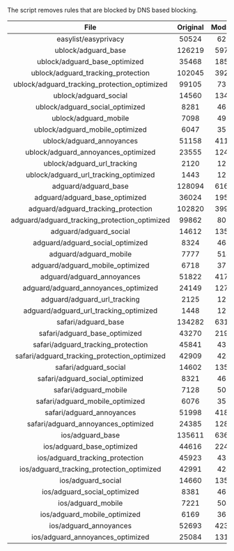 The script removes rules that are blocked by DNS based blocking.


| File | Original | Modified |
|:----:|:-----:|:-----:|
| easylist/easyprivacy | 50524 | 6225 |
| ublock/adguard_base | 126219 | 59715 |
| ublock/adguard_base_optimized | 35468 | 18517 |
| ublock/adguard_tracking_protection | 102045 | 39255 |
| ublock/adguard_tracking_protection_optimized | 99105 | 7302 |
| ublock/adguard_social | 14560 | 13486 |
| ublock/adguard_social_optimized | 8281 | 4606 |
| ublock/adguard_mobile | 7098 | 4965 |
| ublock/adguard_mobile_optimized | 6047 | 3550 |
| ublock/adguard_annoyances | 51158 | 41110 |
| ublock/adguard_annoyances_optimized | 23555 | 12420 |
| ublock/adguard_url_tracking | 2120 | 1258 |
| ublock/adguard_url_tracking_optimized | 1443 | 1255 |
| adguard/adguard_base | 128094 | 61691 |
| adguard/adguard_base_optimized | 36024 | 19535 |
| adguard/adguard_tracking_protection | 102820 | 39973 |
| adguard/adguard_tracking_protection_optimized | 99862 | 8007 |
| adguard/adguard_social | 14612 | 13545 |
| adguard/adguard_social_optimized | 8324 | 4649 |
| adguard/adguard_mobile | 7777 | 5142 |
| adguard/adguard_mobile_optimized | 6718 | 3720 |
| adguard/adguard_annoyances | 51822 | 41714 |
| adguard/adguard_annoyances_optimized | 24149 | 12738 |
| adguard/adguard_url_tracking | 2125 | 1264 |
| adguard/adguard_url_tracking_optimized | 1448 | 1261 |
| safari/adguard_base | 134282 | 63132 |
| safari/adguard_base_optimized | 43270 | 21962 |
| safari/adguard_tracking_protection | 45841 | 4386 |
| safari/adguard_tracking_protection_optimized | 42909 | 4240 |
| safari/adguard_social | 14602 | 13529 |
| safari/adguard_social_optimized | 8321 | 4636 |
| safari/adguard_mobile | 7128 | 5002 |
| safari/adguard_mobile_optimized | 6076 | 3581 |
| safari/adguard_annoyances | 51998 | 41810 |
| safari/adguard_annoyances_optimized | 24385 | 12811 |
| ios/adguard_base | 135611 | 63650 |
| ios/adguard_base_optimized | 44616 | 22478 |
| ios/adguard_tracking_protection | 45923 | 4393 |
| ios/adguard_tracking_protection_optimized | 42991 | 4247 |
| ios/adguard_social | 14660 | 13560 |
| ios/adguard_social_optimized | 8381 | 4650 |
| ios/adguard_mobile | 7221 | 5043 |
| ios/adguard_mobile_optimized | 6169 | 3619 |
| ios/adguard_annoyances | 52693 | 42397 |
| ios/adguard_annoyances_optimized | 25084 | 13102 |